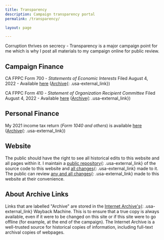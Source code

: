 ```yaml
---
title: Transparency
description: Campaign transparency portal
permalink: /transparency/

layout: page

---
```


Corruption thrives on secrecy - Transparency is a major campaign point for me which is why I post all materials to my campaign online for public review.

## Campaign Finance
CA FPPC Form 700 - _Statements of Economic Interests_
Filed August 4, 2022 - Available [here](https://files.sergioforsanmateo.com/campaign-finance/Zygmunt-FPPC_Form_700-Aug-04-2022.pdf) ([Archive](https://web.archive.org/web/20220806080746/https://files.sergioforsanmateo.com/campaign-finance/Zygmunt-FPPC_Form_700-Aug-04-2022.pdf){: .usa-external_link})

CA FPPC Form 410 - _Statement of Organization Recipient Committee_
Filed August 4, 2022 - Available [here](https://files.sergioforsanmateo.com/campaign-finance/Zygmunt-FPPC_Form_410-Aug-04-2022.pdf) ([Archive](https://web.archive.org/web/20220806080929/https://files.sergioforsanmateo.com/campaign-finance/Zygmunt-FPPC_Form_410-Aug-04-2022.pdf){: .usa-external_link})

## Personal Finance
My 2021 income tax return (_Form 1040 and others_) is available  [here](https://files.sergioforsanmateo.com/personal-finance/Zygmunt-Tax_Return_2021-Redacted.pdf) ([Archive](https://web.archive.org/web/20220806080414/https://files.sergioforsanmateo.com/personal-finance/Zygmunt-Tax_Return_2021-Redacted.pdf){: .usa-external_link})

## Website
The public should have the right to see all historical edits to this website and all pages within it. I maintain a [public repository](https://github.com/sergiozygmunt/sergio-for-city-council){: .usa-external_link} of the source code to this website and [all changes](https://github.com/sergiozygmunt/sergio-for-city-council/commits/main){: .usa-external_link} made to it. The public can review [any and all changes](https://github.com/sergiozygmunt/sergio-for-city-council/commits/main){: .usa-external_link} made to this website at their convenience.

## About Archive Links
Links that are labelled "Archive" are stored in the [Internet Archive's](https://archive.org/about){: .usa-external_link} Wayback Machine. This is to ensure that a true copy is always available, even if it were to be changed on this site or if this site were to go offline (for example, at the end of the campaign). The Internet Archive is a well-trusted source for historical copies of information, including full-text archival copies of webpages.